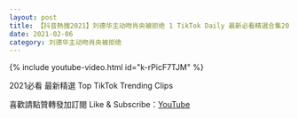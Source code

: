 ```yaml
---
layout: post
title: 【抖音熱搜2021】刘德华主动吻肖央被拒绝 1 TikTok Daily 最新必看精選合集2021 02 06
date: 2021-02-06
category: 刘德华主动吻肖央被拒绝
---
```


{% include youtube-video.html id="k-rPicF7TJM" %}

2021必看 最新精選 Top TikTok Trending Clips

喜歡請點贊轉發加訂閱 Like & Subscribe：[YouTube](https://www.youtube.com/channel/UCAoR7VcanIPd04uEq_GIylA/videos)

